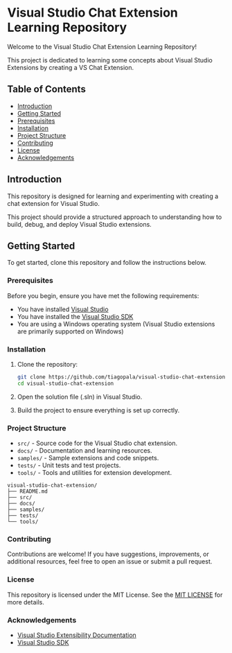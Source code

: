 # Visual Studio Chat Extension Learning Repository

Welcome to the Visual Studio Chat Extension Learning Repository! 

This project is dedicated to learning some concepts about Visual Studio Extensions by creating a VS Chat Extension.

## Table of Contents

- [Introduction](#introduction)
- [Getting Started](#getting-started)
- [Prerequisites](#prerequisites)
- [Installation](#installation)
- [Project Structure](#project-structure)
- [Contributing](#contributing)
- [License](#license)
- [Acknowledgements](#acknowledgements)

## Introduction

This repository is designed for learning and experimenting with creating a chat extension for Visual Studio. 

This project should provide a structured approach to understanding how to build, debug, and deploy Visual Studio extensions.

## Getting Started

To get started, clone this repository and follow the instructions below.

### Prerequisites

Before you begin, ensure you have met the following requirements:

- You have installed [Visual Studio](https://visualstudio.microsoft.com/downloads/)
- You have installed the [Visual Studio SDK](https://docs.microsoft.com/en-us/visualstudio/extensibility/installing-the-visual-studio-sdk?view=vs-2022)
- You are using a Windows operating system (Visual Studio extensions are primarily supported on Windows)

### Installation

1. Clone the repository:

    ```bash
    git clone https://github.com/tiagopala/visual-studio-chat-extension.git
    cd visual-studio-chat-extension
    ```

2. Open the solution file (.sln) in Visual Studio.

3. Build the project to ensure everything is set up correctly.

### Project Structure

- `src/` - Source code for the Visual Studio chat extension.
- `docs/` - Documentation and learning resources.
- `samples/` - Sample extensions and code snippets.
- `tests/` - Unit tests and test projects.
- `tools/` - Tools and utilities for extension development.

```
visual-studio-chat-extension/
├── README.md
├── src/
├── docs/
├── samples/
├── tests/
└── tools/
```

### Contributing

Contributions are welcome! If you have suggestions, improvements, or additional resources, feel free to open an issue or submit a pull request.

### License

This repository is licensed under the MIT License. See the [MIT LICENSE](https://opensource.org/licenses/MIT) for more details.

### Acknowledgements

- [Visual Studio Extensibility Documentation](https://docs.microsoft.com/en-us/visualstudio/extensibility/visual-studio-extensibility?view=vs-2019)
- [Visual Studio SDK](https://docs.microsoft.com/en-us/visualstudio/extensibility/installing-the-visual-studio-sdk?view=vs-2019)